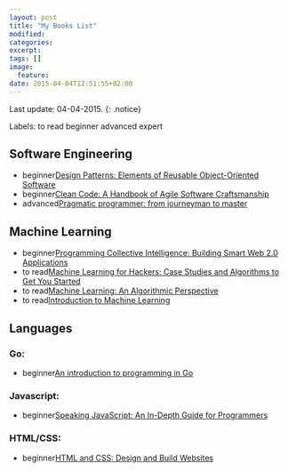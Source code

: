```yaml
---
layout: post
title: "My Books List"
modified:
categories: 
excerpt:
tags: []
image:
  feature:
date: 2015-04-04T12:51:55+02:00
---
```


Last update: 04-04-2015.
{: .notice}

Labels:
<span class="label label-info">to read</span>
<span class="label label-success">beginner</span>
<span class="label label-warning">advanced</span>
<span class="label label-danger">expert</span>

## Software Engineering

- <span class="label label-success">beginner</span>[Design Patterns: Elements of Reusable Object-Oriented Software](http://www.informit.com/store/design-patterns-elements-of-reusable-object-oriented-9780201633610)
- <span class="label label-success">beginner</span>[Clean Code: A Handbook of Agile Software Craftsmanship](http://www.pearsonhighered.com/educator/product/Clean-Code-A-Handbook-of-Agile-Software-Craftsmanship/9780132350884.page)
- <span class="label label-warning">advanced</span>[Pragmatic programmer: from journeyman to master](http://www.informit.com/store/pragmatic-programmer-from-journeyman-to-master-9780201616224)

## Machine Learning

- <span class="label label-success">beginner</span>[Programming Collective Intelligence: Building Smart Web 2.0 Applications](http://shop.oreilly.com/product/9780596529321.do)
- <span class="label label-info">to read</span>[Machine Learning for Hackers: Case Studies and Algorithms to Get You Started](http://shop.oreilly.com/product/0636920018483.do)
- <span class="label label-info">to read</span>[Machine Learning: An Algorithmic Perspective](http://www.crcpress.com/product/isbn/9781466583283)
- <span class="label label-info">to read</span>[Introduction to Machine Learning](http://mitpress.mit.edu/books/introduction-machine-learning-0)

## Languages

### Go:

- <span class="label label-success">beginner</span>[An introduction to programming in Go](http://www.golang-book.com/)

### Javascript:

- <span class="label label-success">beginner</span>[Speaking JavaScript: An In-Depth Guide for Programmers](http://shop.oreilly.com/product/0636920029564.do)

### HTML/CSS:

- <span class="label label-success">beginner</span>[HTML and CSS: Design and Build Websites](http://www.htmlandcssbook.com/)
